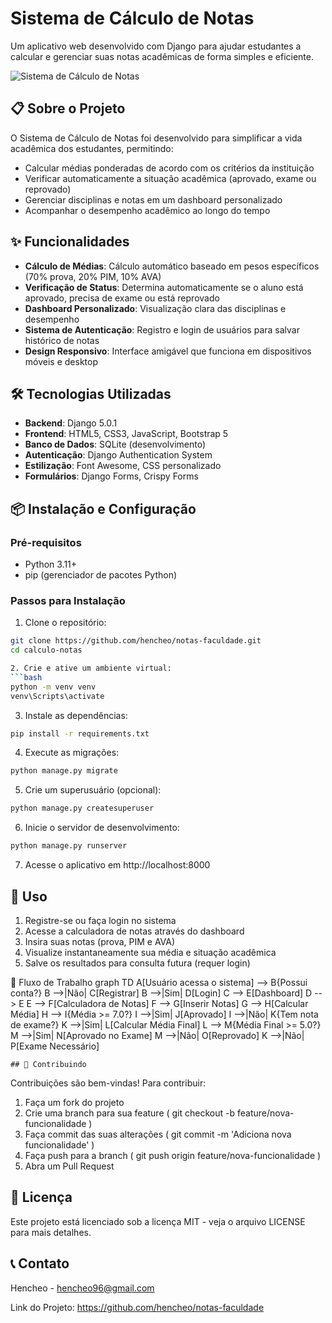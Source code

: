 # Sistema de Cálculo de Notas

Um aplicativo web desenvolvido com Django para ajudar estudantes a calcular e gerenciar suas notas acadêmicas de forma simples e eficiente.

![Sistema de Cálculo de Notas](https://via.placeholder.com/800x400?text=Sistema+de+C%C3%A1lculo+de+Notas)

## 📋 Sobre o Projeto

O Sistema de Cálculo de Notas foi desenvolvido para simplificar a vida acadêmica dos estudantes, permitindo:

- Calcular médias ponderadas de acordo com os critérios da instituição
- Verificar automaticamente a situação acadêmica (aprovado, exame ou reprovado)
- Gerenciar disciplinas e notas em um dashboard personalizado
- Acompanhar o desempenho acadêmico ao longo do tempo

## ✨ Funcionalidades

- **Cálculo de Médias**: Cálculo automático baseado em pesos específicos (70% prova, 20% PIM, 10% AVA)
- **Verificação de Status**: Determina automaticamente se o aluno está aprovado, precisa de exame ou está reprovado
- **Dashboard Personalizado**: Visualização clara das disciplinas e desempenho
- **Sistema de Autenticação**: Registro e login de usuários para salvar histórico de notas
- **Design Responsivo**: Interface amigável que funciona em dispositivos móveis e desktop

## 🛠️ Tecnologias Utilizadas

- **Backend**: Django 5.0.1
- **Frontend**: HTML5, CSS3, JavaScript, Bootstrap 5
- **Banco de Dados**: SQLite (desenvolvimento)
- **Autenticação**: Django Authentication System
- **Estilização**: Font Awesome, CSS personalizado
- **Formulários**: Django Forms, Crispy Forms

## 📦 Instalação e Configuração

### Pré-requisitos
- Python 3.11+
- pip (gerenciador de pacotes Python)

### Passos para Instalação

1. Clone o repositório:
```bash
git clone https://github.com/hencheo/notas-faculdade.git
cd calculo-notas

2. Crie e ative um ambiente virtual:
```bash
python -m venv venv
venv\Scripts\activate
 ```

3. Instale as dependências:
```bash
pip install -r requirements.txt
 ```

4. Execute as migrações:
```bash
python manage.py migrate
 ```

5. Crie um superusuário (opcional):
```bash
python manage.py createsuperuser
 ```

6. Inicie o servidor de desenvolvimento:
```bash
python manage.py runserver
 ```

7. Acesse o aplicativo em http://localhost:8000

## 🚀 Uso
1. Registre-se ou faça login no sistema
2. Acesse a calculadora de notas através do dashboard
3. Insira suas notas (prova, PIM e AVA)
4. Visualize instantaneamente sua média e situação acadêmica
5. Salve os resultados para consulta futura (requer login)

🔄 Fluxo de Trabalho
graph TD
    A[Usuário acessa o sistema] --> B{Possui conta?}
    B -->|Não| C[Registrar]
    B -->|Sim| D[Login]
    C --> E[Dashboard]
    D --> E
    E --> F[Calculadora de Notas]
    F --> G[Inserir Notas]
    G --> H[Calcular Média]
    H --> I{Média >= 7.0?}
    I -->|Sim| J[Aprovado]
    I -->|Não| K{Tem nota de exame?}
    K -->|Sim| L[Calcular Média Final]
    L --> M{Média Final >= 5.0?}
    M -->|Sim| N[Aprovado no Exame]
    M -->|Não| O[Reprovado]
    K -->|Não| P[Exame Necessário]


    ## 🤝 Contribuindo
Contribuições são bem-vindas! Para contribuir:

1. Faça um fork do projeto
2. Crie uma branch para sua feature ( git checkout -b feature/nova-funcionalidade )
3. Faça commit das suas alterações ( git commit -m 'Adiciona nova funcionalidade' )
4. Faça push para a branch ( git push origin feature/nova-funcionalidade )
5. Abra um Pull Request
## 📄 Licença
Este projeto está licenciado sob a licença MIT - veja o arquivo LICENSE para mais detalhes.

## 📞 Contato
Hencheo - hencheo96@gmail.com

Link do Projeto: https://github.com/hencheo/notas-faculdade